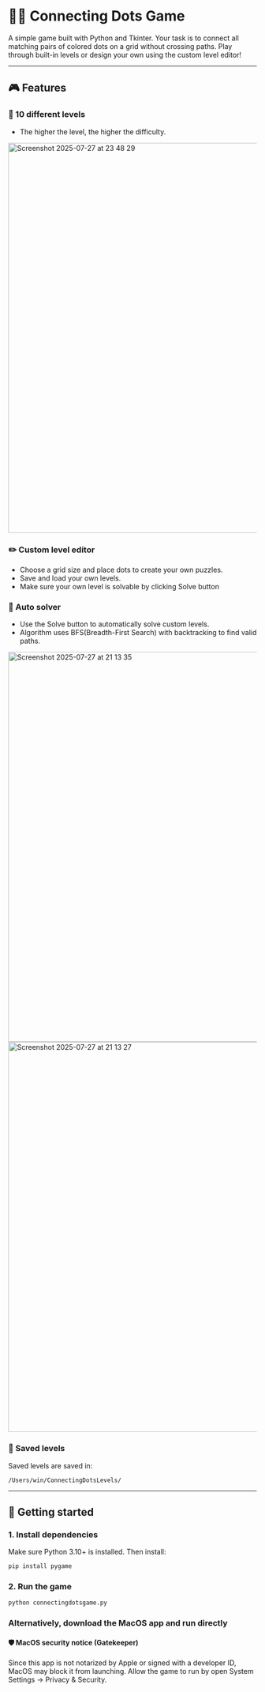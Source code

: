 # 🔵🔴 Connecting Dots Game

A simple game built with Python and Tkinter. Your task is to connect all matching pairs of colored dots on a grid without crossing paths. Play through built-in levels or design your own using the custom level editor!

---

## 🎮 Features

### 🧩 10 different levels
* The higher the level, the higher the difficulty.
<img width="712" height="790" alt="Screenshot 2025-07-27 at 23 48 29" src="https://github.com/user-attachments/assets/7d024061-3236-45c8-9dc2-8094635b1000" />

### ✏️ Custom level editor

* Choose a grid size and place dots to create your own puzzles.
* Save and load your own levels.
* Make sure your own level is solvable by clicking Solve button

### 🧠 Auto solver
* Use the Solve button to automatically solve custom levels.
* Algorithm uses BFS(Breadth-First Search) with backtracking to find valid paths.
<img width="712" height="790" alt="Screenshot 2025-07-27 at 21 13 35" src="https://github.com/user-attachments/assets/f8db280a-f3e7-4cbb-9664-6c4ffa7abe93" />
<img width="712" height="790" alt="Screenshot 2025-07-27 at 21 13 27" src="https://github.com/user-attachments/assets/d3339570-2af6-497a-b055-4e5962c37067" />

### 💾 Saved levels
Saved levels are saved in:

```bash
/Users/win/ConnectingDotsLevels/
```

---

## 🚀 Getting started

### 1. Install dependencies
Make sure Python 3.10+ is installed. Then install:

```bash
pip install pygame
```
### 2. Run the game
```bash
python connectingdotsgame.py
```
### Alternatively, download the MacOS app and run directly

#### 🛡️ MacOS security notice (Gatekeeper)

Since this app is not notarized by Apple or signed with a developer ID, MacOS may block it from launching. Allow the game to run by open System Settings → Privacy & Security.
